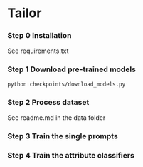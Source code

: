 # Tailor
### Step 0 Installation
See requirements.txt

### Step 1 Download pre-trained models

```
python checkpoints/download_models.py
```


### Step 2 Process dataset

See readme.md in the data folder

### Step 3 Train the single prompts

### Step 4 Train the attribute classifiers
